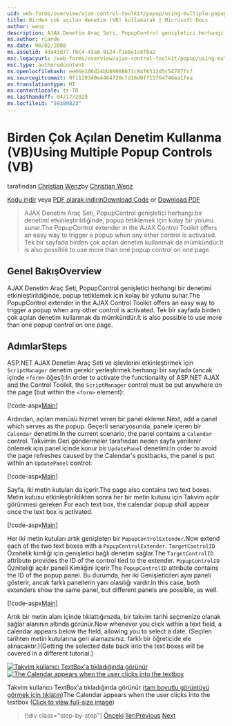 ```yaml
---
uid: web-forms/overview/ajax-control-toolkit/popup/using-multiple-popup-controls-vb
title: Birden çok açılan denetim (VB) kullanarak | Microsoft Docs
author: wenz
description: AJAX Denetim Araç Seti, PopupControl genişletici herhangi bir denetimi etkinleştirildiğinde, popup tetiklemek için kolay bir yolunu sunar. M kullanmak da mümkündür...
ms.author: riande
ms.date: 06/02/2008
ms.assetid: 4da43d77-f6c4-43a8-9124-f1e8e1c8f0a2
msc.legacyurl: /web-forms/overview/ajax-control-toolkit/popup/using-multiple-popup-controls-vb
msc.type: authoredcontent
ms.openlocfilehash: ee66e166d24bb80008671c84f6512d5c54707fcf
ms.sourcegitcommit: 0f1119340e4464720cfd16d0ff15764746ea1fea
ms.translationtype: MT
ms.contentlocale: tr-TR
ms.lasthandoff: 04/17/2019
ms.locfileid: "59389823"
---
```

# <a name="using-multiple-popup-controls-vb"></a><span data-ttu-id="816d1-104">Birden Çok Açılan Denetim Kullanma (VB)</span><span class="sxs-lookup"><span data-stu-id="816d1-104">Using Multiple Popup Controls (VB)</span></span>

<span data-ttu-id="816d1-105">tarafından [Christian Wenz](https://github.com/wenz)</span><span class="sxs-lookup"><span data-stu-id="816d1-105">by [Christian Wenz](https://github.com/wenz)</span></span>

<span data-ttu-id="816d1-106">[Kodu indir](http://download.microsoft.com/download/9/3/f/93f8daea-bebd-4821-833b-95205389c7d0/PopupControl1.vb.zip) veya [PDF olarak indirin](http://download.microsoft.com/download/2/d/c/2dc10e34-6983-41d4-9c08-f78f5387d32b/popupcontrol1VB.pdf)</span><span class="sxs-lookup"><span data-stu-id="816d1-106">[Download Code](http://download.microsoft.com/download/9/3/f/93f8daea-bebd-4821-833b-95205389c7d0/PopupControl1.vb.zip) or [Download PDF](http://download.microsoft.com/download/2/d/c/2dc10e34-6983-41d4-9c08-f78f5387d32b/popupcontrol1VB.pdf)</span></span>

> <span data-ttu-id="816d1-107">AJAX Denetim Araç Seti, PopupControl genişletici herhangi bir denetimi etkinleştirildiğinde, popup tetiklemek için kolay bir yolunu sunar.</span><span class="sxs-lookup"><span data-stu-id="816d1-107">The PopupControl extender in the AJAX Control Toolkit offers an easy way to trigger a popup when any other control is activated.</span></span> <span data-ttu-id="816d1-108">Tek bir sayfada birden çok açılan denetim kullanmak da mümkündür.</span><span class="sxs-lookup"><span data-stu-id="816d1-108">It is also possible to use more than one popup control on one page.</span></span>


## <a name="overview"></a><span data-ttu-id="816d1-109">Genel Bakış</span><span class="sxs-lookup"><span data-stu-id="816d1-109">Overview</span></span>

<span data-ttu-id="816d1-110">AJAX Denetim Araç Seti, PopupControl genişletici herhangi bir denetimi etkinleştirildiğinde, popup tetiklemek için kolay bir yolunu sunar.</span><span class="sxs-lookup"><span data-stu-id="816d1-110">The PopupControl extender in the AJAX Control Toolkit offers an easy way to trigger a popup when any other control is activated.</span></span> <span data-ttu-id="816d1-111">Tek bir sayfada birden çok açılan denetim kullanmak da mümkündür.</span><span class="sxs-lookup"><span data-stu-id="816d1-111">It is also possible to use more than one popup control on one page.</span></span>

## <a name="steps"></a><span data-ttu-id="816d1-112">Adımlar</span><span class="sxs-lookup"><span data-stu-id="816d1-112">Steps</span></span>

<span data-ttu-id="816d1-113">ASP.NET AJAX Denetim Araç Seti ve işlevlerini etkinleştirmek için `ScriptManager` denetim gerekir yerleştirmek herhangi bir sayfada (ancak içinde `<form>` öğesi):</span><span class="sxs-lookup"><span data-stu-id="816d1-113">In order to activate the functionality of ASP.NET AJAX and the Control Toolkit, the `ScriptManager` control must be put anywhere on the page (but within the `<form>` element):</span></span>

[!code-aspx[Main](using-multiple-popup-controls-vb/samples/sample1.aspx)]

<span data-ttu-id="816d1-114">Ardından, açılan menüsü hizmet veren bir panel ekleme.</span><span class="sxs-lookup"><span data-stu-id="816d1-114">Next, add a panel which serves as the popup.</span></span> <span data-ttu-id="816d1-115">Geçerli senaryosunda, panele içeren bir `Calendar` denetimi.</span><span class="sxs-lookup"><span data-stu-id="816d1-115">In the current scenario, the panel contains a `Calendar` control.</span></span> <span data-ttu-id="816d1-116">Takvimin Geri göndermeler tarafından neden sayfa yenilenir önlemek için panel içinde konur bir `UpdatePanel` denetimi:</span><span class="sxs-lookup"><span data-stu-id="816d1-116">In order to avoid the page refreshes caused by the Calendar's postbacks, the panel is put within an `UpdatePanel` control:</span></span>

[!code-aspx[Main](using-multiple-popup-controls-vb/samples/sample2.aspx)]

<span data-ttu-id="816d1-117">Sayfa, iki metin kutuları da içerir.</span><span class="sxs-lookup"><span data-stu-id="816d1-117">The page also contains two text boxes.</span></span> <span data-ttu-id="816d1-118">Metin kutusu etkinleştirildikten sonra her bir metin kutusu için Takvim açılır görünmesi gereken.</span><span class="sxs-lookup"><span data-stu-id="816d1-118">For each text box, the calendar popup shall appear once the text box is activated.</span></span>

[!code-aspx[Main](using-multiple-popup-controls-vb/samples/sample3.aspx)]

<span data-ttu-id="816d1-119">Her iki metin kutuları artık genişleten bir `PopupControlExtender`.</span><span class="sxs-lookup"><span data-stu-id="816d1-119">Now extend each of the two text boxes with a `PopupControlExtender`.</span></span> <span data-ttu-id="816d1-120">`TargetControlID` Öznitelik kimliği için genişletici bağlı denetim sağlar.</span><span class="sxs-lookup"><span data-stu-id="816d1-120">The `TargetControlID` attribute provides the ID of the control tied to the extender.</span></span> <span data-ttu-id="816d1-121">`PopupControlID` Özniteliği açılır paneli Kimliğini içerir.</span><span class="sxs-lookup"><span data-stu-id="816d1-121">The `PopupControlID` attribute contains the ID of the popup panel.</span></span> <span data-ttu-id="816d1-122">Bu durumda, her iki Genişleticileri aynı paneli gösterir, ancak farklı panellerin yanı olasılığı vardır.</span><span class="sxs-lookup"><span data-stu-id="816d1-122">In this case, both extenders show the same panel, but different panels are possible, as well.</span></span>

[!code-aspx[Main](using-multiple-popup-controls-vb/samples/sample4.aspx)]

<span data-ttu-id="816d1-123">Artık bir metin alanı içinde tıklattığınızda, bir takvim tarihi seçmenize olanak sağlar alanının altında görünür.</span><span class="sxs-lookup"><span data-stu-id="816d1-123">Now whenever you click within a text field, a calendar appears below the field, allowing you to select a date.</span></span> <span data-ttu-id="816d1-124">(Seçilen tarihten metin kutularına geri alamazsınız. farklı bir öğreticide ele alınacaktır.)</span><span class="sxs-lookup"><span data-stu-id="816d1-124">(Getting the selected date back into the text boxes will be covered in a different tutorial.)</span></span>


<span data-ttu-id="816d1-125">[![Takvim kullanıcı TextBox'a tıkladığında görünür](using-multiple-popup-controls-vb/_static/image2.png)](using-multiple-popup-controls-vb/_static/image1.png)</span><span class="sxs-lookup"><span data-stu-id="816d1-125">[![The Calendar appears when the user clicks into the textbox](using-multiple-popup-controls-vb/_static/image2.png)](using-multiple-popup-controls-vb/_static/image1.png)</span></span>

<span data-ttu-id="816d1-126">Takvim kullanıcı TextBox'a tıkladığında görünür ([tam boyutlu görüntüyü görmek için tıklatın](using-multiple-popup-controls-vb/_static/image3.png))</span><span class="sxs-lookup"><span data-stu-id="816d1-126">The Calendar appears when the user clicks into the textbox ([Click to view full-size image](using-multiple-popup-controls-vb/_static/image3.png))</span></span>

> [!div class="step-by-step"]
> <span data-ttu-id="816d1-127">[Önceki](handling-postbacks-from-a-popup-control-without-an-updatepanel-cs.md)
> [İleri](handling-postbacks-from-a-popup-control-with-an-updatepanel-vb.md)</span><span class="sxs-lookup"><span data-stu-id="816d1-127">[Previous](handling-postbacks-from-a-popup-control-without-an-updatepanel-cs.md)
[Next](handling-postbacks-from-a-popup-control-with-an-updatepanel-vb.md)</span></span>
